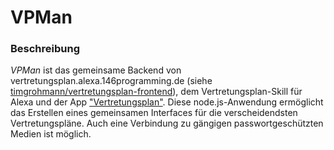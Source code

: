 # VPMan
### Beschreibung
*VPMan* ist das gemeinsame Backend von vertretungsplan.alexa.146programming.de (siehe [timgrohmann/vertretungsplan-frontend](https://github.com/timgrohmann/vertretungsplan-frontend)), dem Vertretungsplan-Skill für Alexa und der App ["Vertretungsplan"](https://github.com/timgrohmann/vertretungsplan_ios).
Diese node.js-Anwendung ermöglicht das Erstellen eines gemeinsamen Interfaces für die verscheidendsten Vertretungspläne. Auch eine Verbindung zu gängigen passwortgeschützten Medien ist möglich.
